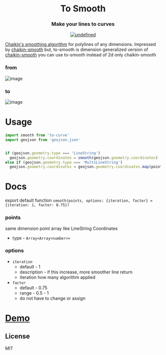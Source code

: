 <h1 align="center">To Smooth</h1>
<h3 align="center">
Make your lines to curves</h3>
<p align="center">
 <a href="https://lgtm.com/projects/g/seonglae/to-smooth/context:javascript"><img alt="undefined" src="https://img.shields.io/lgtm/grade/javascript/g/seonglae/to-smooth.svg?logo=lgtm&logoWidth=18"/>
 </a>
<p>

[Chaikin's smoothing algorithm](http://www.idav.ucdavis.edu/education/CAGDNotes/Chaikins-Algorithm/Chaikins-Algorithm.html) for polylines of any dimensions.
Impressed by [chaikin-smooth](https://github.com/Jam3/chaikin-smooth) but, to-smooth is dimension generalized version of [chaikin-smooth](https://github.com/Jam3/chaikin-smooth)
you can use to-smooth instead of 2d only chaikin-smooth

### from
![image](https://user-images.githubusercontent.com/27716524/123362217-4e04e680-d5ab-11eb-842d-4fe9d586bbe1.png)

### to
![image](https://user-images.githubusercontent.com/27716524/123362234-51986d80-d5ab-11eb-95ec-f748cdb5f822.png)

# Usage
```js
import smooth from 'to-curve'
import geojson from 'geojson.json'


if (geojson.geometry.type === 'LineString')
  geojson.geometry.coordinates = smooth(geojson.geometry.coordinates)
else if (geojson.geometry.type === 'MultiLineString')
  geojson.geometry.coordinates = geojson.geometry.coordinates.map(points => smooth(points))
```

# Docs
export default function
`smooth(points, options: {iteration, factor} = {iteration: 1, factor: 0.75})`


### points
same dimension point array like LineString Coordinates

- type - `Array<Array<number>>`

### options
- `iteration`
  - default - 1
  - description - if this increase, more smoother line return
  - iteration how many algorithm applied
- `factor`
  - default - 0.75
  - range - 0.5 - 1
  - do not have to change or assign


# [Demo](https://openlayers.org/en/latest/examples/chaikin.html)

## License

MIT
